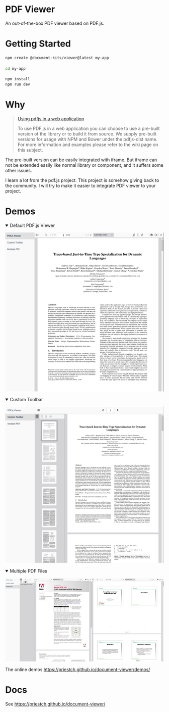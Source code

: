 # PDF Viewer

An out-of-the-box PDF viewer based on PDF.js.

# Getting Started

```bash
npm create @document-kits/viewer@latest my-app

cd my-app

npm install
npm run dev
```

# Why

> [Using pdfjs in a web application](https://github.com/mozilla/pdf.js#using-pdfjs-in-a-web-application)
>
> To use PDF.js in a web application you can choose to use a pre-built version of the library or to build it from source.
> We supply pre-built versions for usage with NPM and Bower under the pdfjs-dist name.
> For more information and examples please refer to the wiki page on this subject.

The pre-built version can be easily integrated with iframe. But iframe can not be extended easily like normal library or
component, and it suffers some other issues.

I learn a lot from the pdf.js project. This project is somehow giving back to the community. I will try to
make it easier to integrate PDF viewer to your project.

# Demos

<details open>
  <summary>Default PDF.js Viewer</summary>

![Default PDF.js Viewer](/screenshots/default_pdfjs_viewer.png)

</details>

<details open>
  <summary>Custom Toolbar</summary>

![Custom Toolbar](/screenshots/custom_toolbar.png)

</details>

<details open>
  <summary>Multiple PDF Files</summary>

![Multiple PDF Files](/screenshots/multiple_pdfs.png)

</details>

The online demos https://priestch.github.io/document-viewer/demos/

# Docs

See https://priestch.github.io/document-viewer/
